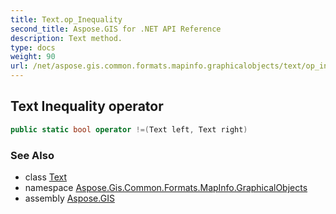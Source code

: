 ```yaml
---
title: Text.op_Inequality
second_title: Aspose.GIS for .NET API Reference
description: Text method. 
type: docs
weight: 90
url: /net/aspose.gis.common.formats.mapinfo.graphicalobjects/text/op_inequality/
---
```

## Text Inequality operator

```csharp
public static bool operator !=(Text left, Text right)
```

### See Also

* class [Text](../)
* namespace [Aspose.Gis.Common.Formats.MapInfo.GraphicalObjects](../../text/)
* assembly [Aspose.GIS](../../../)


